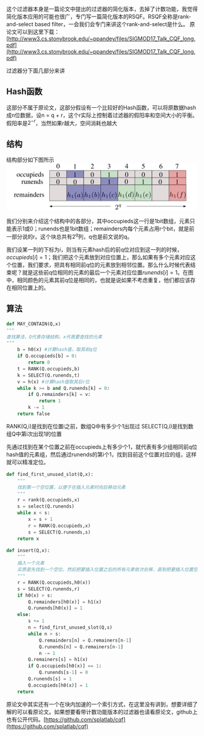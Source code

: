 
这个过滤器本身是一篇论文中提出的过滤器的简化版本，去掉了计数功能，我觉得简化版本应用的可能也很广，专门写一篇简化版本的RSQF。RSQF全称是rank-and-select based filter，一会我们会专门来讲这个rank-and-select是什么。
原论文可以到这里下载：[http://www3.cs.stonybrook.edu/~ppandey/files/SIGMOD17_Talk_CQF_long.pdf](http://www3.cs.stonybrook.edu/~ppandey/files/SIGMOD17_Talk_CQF_long.pdf)

过滤器分下面几部分来讲

## Hash函数

这部分不属于原论文，这部分假设有一个比较好的Hash函数，可以将原数据hash成n位数据，设n = q + r，这个r实际上控制着过滤器的假阳率和空间大小的平衡。假阳率是$2^{-r}$，当然如果r越大，空间消耗也越大

## 结构

结构部分如下图所示
![image1](/static/20180406130313.png)

我们分别来介绍这个结构中的各部分，其中occupieds这一行是1bit数组，元素只能表示1或0；runends也是1bit数组；remainders内每个元素占用r个bit，就是前一部分说的r。这个块总共有$2^q$列，q也是前文说的q。

我们设某一列的下标为$i$，则当有元素hash后的前q位对应到这一列的时候，$occupieds[i] = 1$；我们把这个元素放到对应位置上，那么如果有多个元素对应这个位置，我们要求，把具有相同前q位的元素放到相邻位置。那么什么时候代表结束呢？就是这些前q位相同的元素的最后一个元素对应位置$runends[i] = 1$。在图中，相同颜色的元素其前q位是相同的，也就是说如果不考虑重复，他们都应该存在相同位置上的。

## 算法

```python
def MAY_CONTAIN(Q,x)
"""
查找算法，Q代表存储结构，x代表要查找的元素
"""
    b = h0(x) #计算hash值，取其前q位
    if Q.occupieds[b] = 0:
        return 0
    t = RANK(Q.occupieds,b)
    k = SELECT(Q.runends,t)
    v = h(x) #计算hash值取其后r位
    while k >= b and Q.runends[k] = 0:
        if Q.remainders[k] = v:
            return 1
        k -= 1
    return false
```
RANK(Q,i)是找到在位置i之前，数组Q中有多少个1出现过
SELECT(Q,i)是找到数组Q中第i次出现1的位置

先通过找到在某个位置之前在occupieds上有多少个1，就代表有多少组相同前q位hash值的元素组，然后通过runends的第i个1，找到目前这个位置对应的组，这样就可以精准定位。


```python
def find_first_unused_slot(Q,x):
    """
    找到第一个空位置，以便于在插入元素时向后移动元素
    """
    r = rank(Q.occupieds,x)
    s = select(Q.runends)
    while x < s:
        x = s + 1
        r = RANK(Q.occupieds,x)
        s = SELECT(Q.runends,s)
    return x
```

```python
def insert(Q,x):
    """
    插入一个元素
    实质是先找到一个空位，然后把要插入位置之后的所有元素依次右移，直到把要插入位置空出来为止
    """
    r = RANK(Q.occupieds,h0(x))
    s = SELECT(Q.runends,r)
    if h0(x) > s:
        Q.remainders[h0(x)] = h1(x)
        Q.runends[h0(x)] = 1
    else:
        s += 1
        n = find_first_unused_slot(Q,s)
        while n > s:
            Q.remainders[n] = Q.remainers[n-1]
            Q.runends[n] = Q.remainers[n-1]
            n -= 1
        Q.remainers[s] = h1(x)
        if Q.occupieds[h0(x)] == 1:
            Q.runends[s-1] = 0
        Q.runends[s] = 1
        Q.occupieds[h0(x)] = 1
    return
```

原论文中其实还有一个在块内加速的一个索引方式，在这里没有讲到，想要详细了解的可以看原论文。如果想要看带计数功能版本的过滤器也请看原论文，github上也有公开代码。[https://github.com/splatlab/cqf](https://github.com/splatlab/cqf)